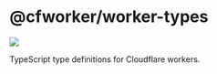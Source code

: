 # @cfworker/worker-types

![](https://badgen.net/npm/types/@cfworker/worker-types?icon=typescript)

TypeScript type definitions for Cloudflare workers.

